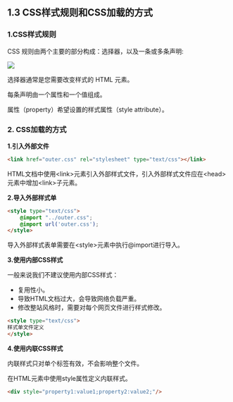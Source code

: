 ## 1.3 CSS样式规则和CSS加载的方式

### 1.CSS样式规则

CSS 规则由两个主要的部分构成：选择器，以及一条或多条声明:

![](http://www.runoob.com/images/selector.gif)

选择器通常是您需要改变样式的 HTML 元素。

每条声明由一个属性和一个值组成。

属性（property）希望设置的样式属性（style attribute）。

### 2. CSS加载的方式

**1.引入外部文件**

```html
<link href="outer.css" rel="stylesheet" type="text/css"></link>
```

HTML文档中使用&lt;link&gt;元素引入外部样式文件，引入外部样式文件应在&lt;head&gt;元素中增加&lt;link&gt;子元素。

**2.导入外部样式单**

```html
<style type="text/css">
    @import "../outer.css";
    @import url('outer.css');
</style>
```

导入外部样式表单需要在&lt;style&gt;元素中执行@import进行导入。

**3.使用内部CSS样式**

一般来说我们不建议使用内部CSS样式：

* 复用性小。
* 导致HTML文档过大，会导致网络负载严重。
* 修改整站风格时，需要对每个网页文件进行样式修改。

```html
<style type="text/css">
样式单文件定义
</style>
```

**4.使用内联CSS样式**

内联样式只对单个标签有效，不会影响整个文件。

在HTML元素中使用style属性定义内联样式。

```html
<div style="property1:value1;property2:value2;"/>
```



